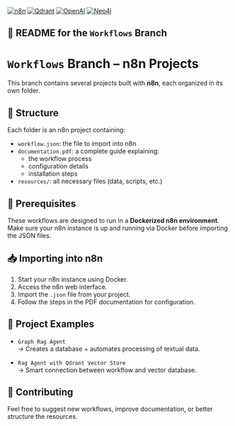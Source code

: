 [![n8n](https://img.shields.io/badge/n8n-Workflow-FF6D6D?style=flat-square&logo=n8n)](https://n8n.io/)
[![Qdrant](https://img.shields.io/badge/Qdrant-Vector%20DB-DC382C?style=flat-square&logo=qdrant)](https://qdrant.tech/)
[![OpenAI](https://img.shields.io/badge/OpenAI-GPT--4o%20mini-412991?style=flat-square&logo=openai)](https://openai.com/)
[![Neo4j](https://img.shields.io/badge/Neo4j-Graph%20DB-008CC1?style=flat-square&logo=neo4j)](https://neo4j.com/)
## 📁 README for the `Workflows` Branch

# `Workflows` Branch – n8n Projects

This branch contains several projects built with **n8n**, each organized in its own folder.

## 📂 Structure

Each folder is an n8n project containing:
- `workflow.json`: the file to import into n8n
- `documentation.pdf`: a complete guide explaining:
  - the workflow process
  - configuration details
  - installation steps
- `resources/`: all necessary files (data, scripts, etc.)

## 🐳 Prerequisites

These workflows are designed to run in a **Dockerized n8n environment**. Make sure your n8n instance is up and running via Docker before importing the JSON files.

## 📥 Importing into n8n

1. Start your n8n instance using Docker.  
2. Access the n8n web interface.  
3. Import the `.json` file from your project.  
4. Follow the steps in the PDF documentation for configuration.

## 🧠 Project Examples

- `Graph Rag Agent`  
  → Creates a database + automates processing of textual data.

- `Rag Agent with Qdrant Vector Store`  
  → Smart connection between workflow and vector database.

## 📝 Contributing

Feel free to suggest new workflows, improve documentation, or better structure the resources.
